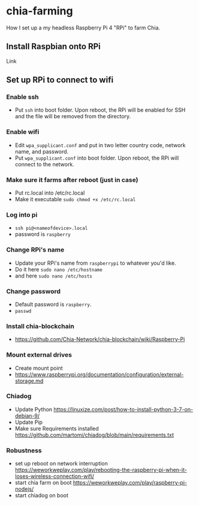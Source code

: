 # chia-farming

How I set up a my headless Raspberry Pi 4 "RPi" to farm Chia.

## Install Raspbian onto RPi
Link

## Set up RPi to connect to wifi

### Enable ssh
* Put `ssh` into boot folder. Upon reboot, the RPi will be enabled for SSH and the file will be removed from the directory.

### Enable wifi
* Edit `wpa_supplicant.conf` and put in two letter country code, network name, and password.
* Put `wpa_supplicant.conf` into boot folder. Upon reboot, the RPi will connect to the network.

### Make sure it farms after reboot (just in case)
* Put rc.local into /etc/rc.local
* Make it executable `sudo chmod +x /etc/rc.local`

### Log into pi
* `ssh pi@<nameofdevice>.local`
* password is `raspberry`

### Change RPi's name
* Update your RPi's name from `raspberrypi` to whatever you'd like.
* Do it here `sudo nano /etc/hostname`
* and here `sudo nano /etc/hosts`

### Change password
* Default password is `raspberry`.
* `passwd`

### Install chia-blockchain
* https://github.com/Chia-Network/chia-blockchain/wiki/Raspberry-Pi

### Mount external drives
* Create mount point
* https://www.raspberrypi.org/documentation/configuration/external-storage.md


### Chiadog
* Update Python https://linuxize.com/post/how-to-install-python-3-7-on-debian-9/
* Update Pip
* Make sure Requirements installed https://github.com/martomi/chiadog/blob/main/requirements.txt

### Robustness
* set up reboot on network interruption https://weworkweplay.com/play/rebooting-the-raspberry-pi-when-it-loses-wireless-connection-wifi/
* start chia farm on boot https://weworkweplay.com/play/raspberry-pi-nodejs/
* start chiadog on boot
